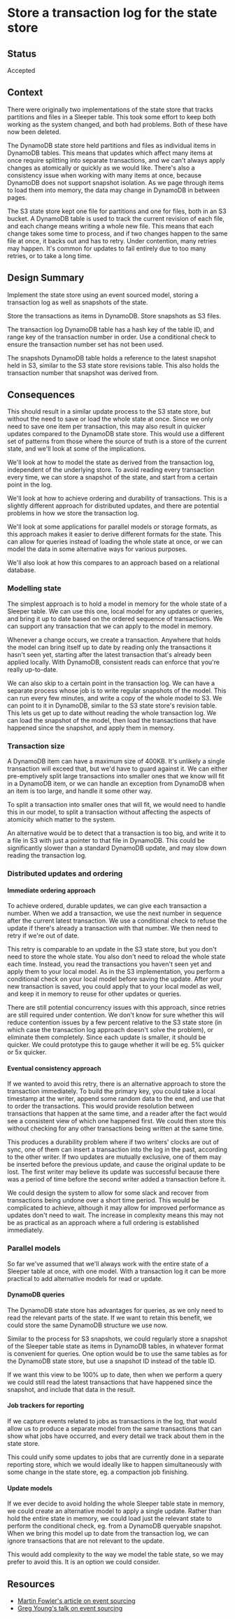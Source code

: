 # Store a transaction log for the state store

## Status

Accepted

## Context

There were originally two implementations of the state store that tracks partitions and files in a Sleeper table. This
took some effort to keep both working as the system changed, and both had problems. Both of these have now been deleted.

The DynamoDB state store held partitions and files as individual items in DynamoDB tables. This means that updates
which affect many items at once require splitting into separate transactions, and we can't always apply changes as
atomically or quickly as we would like. There's also a consistency issue when working with many items at once, because
DynamoDB does not support snapshot isolation. As we page through items to load them into memory, the data may change in
DynamoDB in between pages.

The S3 state store kept one file for partitions and one for files, both in an S3 bucket. A DynamoDB table is used to
track the current revision of each file, and each change means writing a whole new file. This means that each change
takes some time to process, and if two changes happen to the same file at once, it backs out and has to retry. Under
contention, many retries may happen. It's common for updates to fail entirely due to too many retries, or to take a long
time.

## Design Summary

Implement the state store using an event sourced model, storing a transaction log as well as snapshots of the state.

Store the transactions as items in DynamoDB. Store snapshots as S3 files.

The transaction log DynamoDB table has a hash key of the table ID, and range key of the transaction number in order. Use
a conditional check to ensure the transaction number set has not been used.

The snapshots DynamoDB table holds a reference to the latest snapshot held in S3, similar to the S3 state store
revisions table. This also holds the transaction number that snapshot was derived from.

## Consequences

This should result in a similar update process to the S3 state store, but without the need to save or load the whole
state at once. Since we only need to save one item per transaction, this may also result in quicker updates compared to
the DynamoDB state store. This would use a different set of patterns from those where the source of truth is a store of
the current state, and we'll look at some of the implications.

We'll look at how to model the state as derived from the transaction log, independent of the underlying store. To avoid
reading every transaction every time, we can store a snapshot of the state, and start from a certain point in the log.

We'll look at how to achieve ordering and durability of transactions. This is a slightly different approach for
distributed updates, and there are potential problems in how we store the transaction log.

We'll look at some applications for parallel models or storage formats, as this approach makes it easier to derive
different formats for the state. This can allow for queries instead of loading the whole state at once, or we can model
the data in some alternative ways for various purposes.

We'll also look at how this compares to an approach based on a relational database.

### Modelling state

The simplest approach is to hold a model in memory for the whole state of a Sleeper table. We can use this one, local
model for any updates or queries, and bring it up to date based on the ordered sequence of transactions. We can support
any transaction that we can apply to the model in memory.

Whenever a change occurs, we create a transaction. Anywhere that holds the model can bring itself up to date by reading
only the transactions it hasn't seen yet, starting after the latest transaction that's already been applied locally.
With DynamoDB, consistent reads can enforce that you're really up-to-date.

We can also skip to a certain point in the transaction log. We can have a separate process whose job is to write regular
snapshots of the model. This can run every few minutes, and write a copy of the whole model to S3. We can point to it in
DynamoDB, similar to the S3 state store's revision table. This lets us get up to date without reading the whole
transaction log. We can load the snapshot of the model, then load the transactions that have happened since the
snapshot, and apply them in memory.

### Transaction size

A DynamoDB item can have a maximum size of 400KB. It's unlikely a single transaction will exceed that, but we'd have to
guard against it. We can either pre-emptively split large transactions into smaller ones that we know will fit in a
DynamoDB item, or we can handle an exception from DynamoDB when an item is too large, and handle it some other way.

To split a transaction into smaller ones that will fit, we would need to handle this in our model, to split a
transaction without affecting the aspects of atomicity which matter to the system.

An alternative would be to detect that a transaction is too big, and write it to a file in S3 with just a pointer to
that file in DynamoDB. This could be significantly slower than a standard DynamoDB update, and may slow down reading
the transaction log.

### Distributed updates and ordering

#### Immediate ordering approach

To achieve ordered, durable updates, we can give each transaction a number. When we add a transaction, we use the next
number in sequence after the current latest transaction. We use a conditional check to refuse the update if there's
already a transaction with that number. We then need to retry if we're out of date.

This retry is comparable to an update in the S3 state store, but you don't need to store the whole state. You also don't
need to reload the whole state each time. Instead, you read the transactions you haven't seen yet and apply them to your
local model. As in the S3 implementation, you perform a conditional check on your local model before saving the update.
After your new transaction is saved, you could apply that to your local model as well, and keep it in memory to reuse
for other updates or queries.

There are still potential concurrency issues with this approach, since retries are still required under contention. We
don't know for sure whether this will reduce contention issues by a few percent relative to the S3 state store (in which
case the transaction log approach doesn't solve the problem), or eliminate them completely. Since each update is
smaller, it should be quicker. We could prototype this to gauge whether it will be eg. 5% quicker or 5x quicker.

#### Eventual consistency approach

If we wanted to avoid this retry, there is an alternative approach to store the transaction immediately. To build the
primary key, you could take a local timestamp at the writer, append some random data to the end, and use that to order
the transactions. This would provide resolution between transactions that happen at the same time, and a reader after
the fact would see a consistent view of which one happened first. We could then store this without checking for any
other transactions being written at the same time.

This produces a durability problem where if two writers' clocks are out of sync, one of them can insert a transaction
into the log in the past, according to the other writer. If two updates are mutually exclusive, one of them may be
inserted before the previous update, and cause the original update to be lost. The first writer may believe its update
was successful because there was a period of time before the second writer added a transaction before it.

We could design the system to allow for some slack and recover from transactions being undone over a short time period.
This would be complicated to achieve, although it may allow for improved performance as updates don't need to wait. The
increase in complexity means this may not be as practical as an approach where a full ordering is established
immediately.

### Parallel models

So far we've assumed that we'll always work with the entire state of a Sleeper table at once, with one model. With a
transaction log it can be more practical to add alternative models for read or update.

#### DynamoDB queries

The DynamoDB state store has advantages for queries, as we only need to read the relevant parts of the state. If we
want to retain this benefit, we could store the same DynamoDB structure we use now.

Similar to the process for S3 snapshots, we could regularly store a snapshot of the Sleeper table state as items in
DynamoDB tables, in whatever format is convenient for queries. One option would be to use the same tables as for the
DynamoDB state store, but use a snapshot ID instead of the table ID.

If we want this view to be 100% up to date, then when we perform a query we could still read the latest transactions
that have happened since the snapshot, and include that data in the result.

#### Job trackers for reporting

If we capture events related to jobs as transactions in the log, that would allow us to produce a separate model from
the same transactions that can show what jobs have occurred, and every detail we track about them in the state store.

This could unify some updates to jobs that are currently done in a separate reporting store, which we would ideally like
to happen simultaneously with some change in the state store, eg. a compaction job finishing.

#### Update models

If we ever decide to avoid holding the whole Sleeper table state in memory, we could create an alternative model to
apply a single update. Rather than hold the entire state in memory, we could load just the relevant state to perform the
conditional check, eg. from a DynamoDB queryable snapshot. When we bring this model up to date from the transaction log,
we can ignore transactions that are not relevant to the update.

This would add complexity to the way we model the table state, so we may prefer to avoid this. It is an option we could
consider.

## Resources

- [Martin Fowler's article on event sourcing](https://martinfowler.com/eaaDev/EventSourcing.html)
- [Greg Young's talk on event sourcing](https://www.youtube.com/watch?v=LDW0QWie21s)
